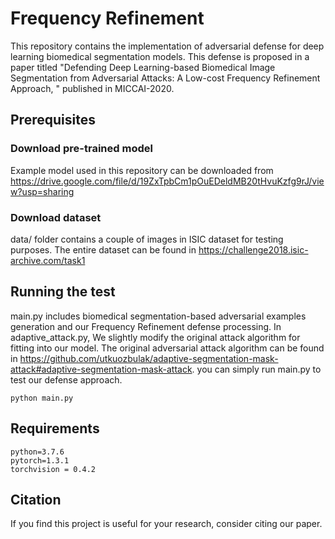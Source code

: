 # Frequency Refinement 

This repository contains the implementation of adversarial defense for deep learning biomedical segmentation models. This defense is proposed in a paper titled "Defending Deep Learning-based Biomedical Image Segmentation from Adversarial Attacks: A Low-cost Frequency Refinement Approach, " published in MICCAI-2020.

## Prerequisites
### Download pre-trained model 
Example model used in this repository can be downloaded from https://drive.google.com/file/d/19ZxTpbCm1pOuEDeldMB20tHvuKzfg9rJ/view?usp=sharing
### Download dataset
data/ folder contains a couple of images in ISIC dataset for testing purposes. The entire dataset can be found in https://challenge2018.isic-archive.com/task1

## Running the test
main.py includes biomedical segmentation-based adversarial examples generation and our Frequency Refinement defense processing. In adaptive_attack.py, We slightly modify the original attack algorithm for fitting into our model. The original adversarial attack algorithm can be found in https://github.com/utkuozbulak/adaptive-segmentation-mask-attack#adaptive-segmentation-mask-attack.
you can simply run main.py to test our defense approach.
```
python main.py
```
## Requirements
```
python=3.7.6
pytorch=1.3.1
torchvision = 0.4.2
```

## Citation
If you find this project is useful for your research, consider citing our paper. 

